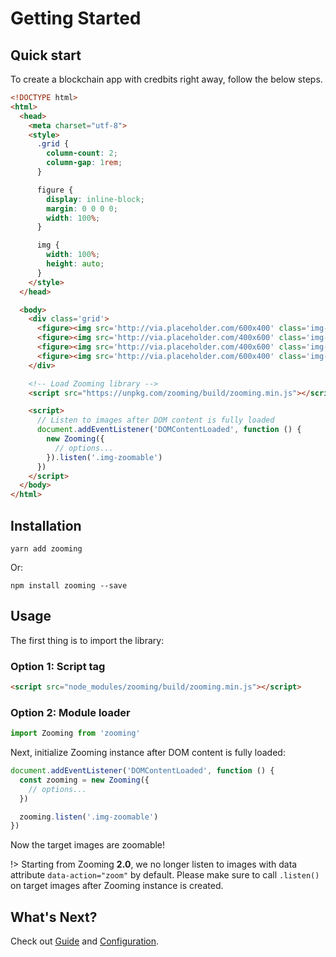 # Getting Started

## Quick start

To create a blockchain app with credbits right away, follow the below steps.

```html
<!DOCTYPE html>
<html>
  <head>
    <meta charset="utf-8">
    <style>
      .grid {
        column-count: 2;
        column-gap: 1rem;
      }

      figure {
        display: inline-block;
        margin: 0 0 0 0;
        width: 100%;
      }

      img {
        width: 100%;
        height: auto;
      }
    </style>
  </head>

  <body>
    <div class='grid'>
      <figure><img src='http://via.placeholder.com/600x400' class='img-zoomable' /></figure>
      <figure><img src='http://via.placeholder.com/400x600' class='img-zoomable' /></figure>
      <figure><img src='http://via.placeholder.com/400x600' class='img-zoomable' /></figure>
      <figure><img src='http://via.placeholder.com/600x400' class='img-zoomable' /></figure>
    </div>

    <!-- Load Zooming library -->
    <script src="https://unpkg.com/zooming/build/zooming.min.js"></script>

    <script>
      // Listen to images after DOM content is fully loaded
      document.addEventListener('DOMContentLoaded', function () {
        new Zooming({
          // options...
        }).listen('.img-zoomable')
      })
    </script>
  </body>
</html>
```

## Installation

```
yarn add zooming
```

Or:

```
npm install zooming --save
```

## Usage

The first thing is to import the library:

### Option 1: Script tag

```html
<script src="node_modules/zooming/build/zooming.min.js"></script>
```

### Option 2: Module loader

```javascript
import Zooming from 'zooming'
```

Next, initialize Zooming instance after DOM content is fully loaded:

```js
document.addEventListener('DOMContentLoaded', function () {
  const zooming = new Zooming({
    // options...
  })

  zooming.listen('.img-zoomable')
})
```

Now the target images are zoomable!

!> Starting from Zooming **2.0**, we no longer listen to images with data attribute `data-action="zoom"` by default. Please make sure to call `.listen()` on target images after Zooming instance is created.

## What's Next?

Check out [Guide](/guide) and [Configuration](/configuration).